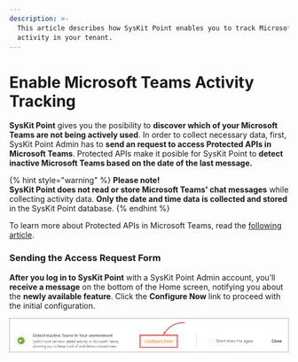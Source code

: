 ```yaml
---
description: >-
  This article describes how SysKit Point enables you to track Microsoft Teams
  activity in your tenant.
---
```


# Enable Microsoft Teams Activity Tracking

**SysKit Point** gives you the posibility to **discover which of your Microsoft Teams are not being actively used**. In order to collect necessary data, first, SysKit Point Admin has to **send an request to access Protected APIs in Microsoft Teams**.  Protected APIs make it posible for SysKit Point to **detect inactive Microsoft Teams based on the date of the last message.**  

{% hint style="warning" %}
**Please note!  
SysKit Point does not read or store Microsoft Teams' chat messages** while collecting activity data. **Only the date and time data is collected and stored** in the SysKit Point database.
{% endhint %}

To learn more about Protected APIs in Microsoft Teams, read the [following article](https://docs.microsoft.com/en-us/graph/teams-protected-apis).

### Sending the Access Request Form

**After you log in to SysKit Point** with a SysKit Point Admin account, you’ll **receive a message** on the bottom of the Home screen, notifying you about the **newly available feature**. Click the **Configure Now** link to proceed with the initial configuration.

![Home Screen - Detect Inactive Teams message](../.gitbook/assets/teams_activity-admin_message.png)

  


